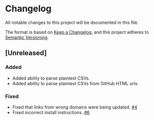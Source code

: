 # Changelog

All notable changes to this project will be documented in this file.

The format is based on [Keep a
Changelog](https://keepachangelog.com/en/1.0.0/), and this project
adheres to [Semantic Versioning](https://semver.org/spec/v2.0.0.html).

## [Unreleased]

### Added

- Added ability to parse plaintext CSVs.
- Added ability to parse plaintext CSVs from GitHub HTML urls.

### Fixed
- Fixed that links from wrong domains were being updated.
  [#4](https://github.com/hyphacoop/spreadsheet2shortlinks/issues/4)
- Fixed incorrect install instructions.
  [#6](https://github.com/hyphacoop/spreadsheet2shortlinks/issues/6)
